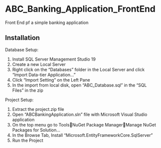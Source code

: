 # ABC_Banking_Application_FrontEnd
Front End pf a simple banking application

## Installation
Database Setup:
1.	Install SQL Server Management Studio 19
2.	Create a new Local Server
3.	Right click on the “Databases” folder in the Local Server and click “Import Data-tier Application…”
4.	Click “Import Setting” on the Left Pane
5.	In the import from local disk, open “ABC_Database.sql” in the “SQL Files” in the zip

Project Setup:
1.	Extract the project.zip file
2.	Open “ABCBankingApplication.sln” file with Microsoft Visual Studio application
3.	On the top menu go to ToolsNuGet Package ManagerManage NuGet Packages for Solution…
4.	In the Browse Tab, Install “Microsoft.EntityFrameworkCore.SqlServer”
5.	Run the Project

